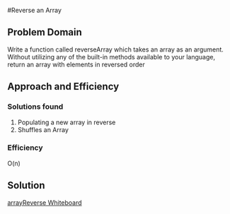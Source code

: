 #Reverse an Array

## Problem Domain
Write a function called reverseArray which takes an array as an argument. Without utilizing any of the built-in methods available to your language, return an array with elements in reversed order

## Approach and Efficiency
### Solutions found
1. Populating a new array in reverse
2. Shuffles an Array

### Efficiency
O(n)

## Solution
[arrayReverse Whiteboard](../assets/arrayReverse.jpg)
